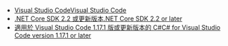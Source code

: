 * [<span data-ttu-id="0d3a1-101">Visual Studio Code</span><span class="sxs-lookup"><span data-stu-id="0d3a1-101">Visual Studio Code</span></span>](https://code.visualstudio.com/download)
* [<span data-ttu-id="0d3a1-102">.NET Core SDK 2.2 或更新版本</span><span class="sxs-lookup"><span data-stu-id="0d3a1-102">.NET Core SDK 2.2 or later</span></span>](https://www.microsoft.com/net/download/all)
* [<span data-ttu-id="0d3a1-103">適用於 Visual Studio Code 1.17.1 版或更新版本的 C#</span><span class="sxs-lookup"><span data-stu-id="0d3a1-103">C# for Visual Studio Code version 1.17.1 or later</span></span>](https://marketplace.visualstudio.com/items?itemName=ms-vscode.csharp)